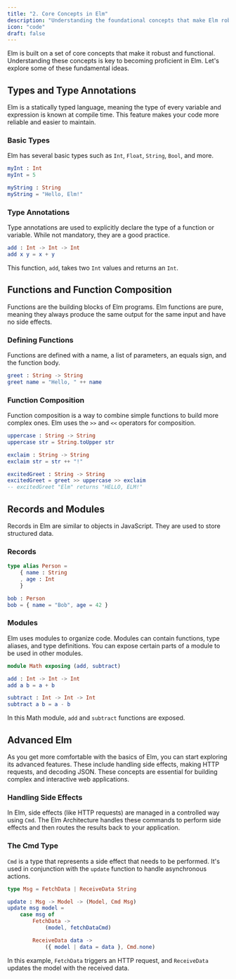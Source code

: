 ```yaml
---
title: "2. Core Concepts in Elm"
description: "Understanding the foundational concepts that make Elm robust and functional."
icon: "code"
draft: false
---
```


Elm is built on a set of core concepts that make it robust and functional. Understanding these concepts is key to becoming proficient in Elm. Let's explore some of these fundamental ideas.

## Types and Type Annotations

Elm is a statically typed language, meaning the type of every variable and expression is known at compile time. This feature makes your code more reliable and easier to maintain.

### Basic Types

Elm has several basic types such as `Int`, `Float`, `String`, `Bool`, and more.

```elm
myInt : Int
myInt = 5

myString : String
myString = "Hello, Elm!"
```

### Type Annotations

Type annotations are used to explicitly declare the type of a function or variable. While not mandatory, they are a good practice.

```elm
add : Int -> Int -> Int
add x y = x + y
```
This function, `add`, takes two `Int` values and returns an `Int`.

## Functions and Function Composition

Functions are the building blocks of Elm programs. Elm functions are pure, meaning they always produce the same output for the same input and have no side effects.

### Defining Functions

Functions are defined with a name, a list of parameters, an equals sign, and the function body.

```elm
greet : String -> String
greet name = "Hello, " ++ name
```

### Function Composition

Function composition is a way to combine simple functions to build more complex ones. Elm uses the `>>` and `<<` operators for composition.

```elm
uppercase : String -> String
uppercase str = String.toUpper str

exclaim : String -> String
exclaim str = str ++ "!"

excitedGreet : String -> String
excitedGreet = greet >> uppercase >> exclaim
-- excitedGreet "Elm" returns "HELLO, ELM!"
```

## Records and Modules

Records in Elm are similar to objects in JavaScript. They are used to store structured data.

### Records

```elm
type alias Person = 
    { name : String
    , age : Int 
    }

bob : Person
bob = { name = "Bob", age = 42 }
```

### Modules

Elm uses modules to organize code. Modules can contain functions, type aliases, and type definitions. You can expose certain parts of a module to be used in other modules.

```elm
module Math exposing (add, subtract)

add : Int -> Int -> Int
add a b = a + b

subtract : Int -> Int -> Int
subtract a b = a - b
```

In this Math module, `add` and `subtract` functions are exposed.

## Advanced Elm

As you get more comfortable with the basics of Elm, you can start exploring its advanced features. These include handling side effects, making HTTP requests, and decoding JSON. These concepts are essential for building complex and interactive web applications.

### Handling Side Effects

In Elm, side effects (like HTTP requests) are managed in a controlled way using `Cmd`. The Elm Architecture handles these commands to perform side effects and then routes the results back to your application.

### The Cmd Type

`Cmd` is a type that represents a side effect that needs to be performed. It's used in conjunction with the `update` function to handle asynchronous actions.

```elm
type Msg = FetchData | ReceiveData String

update : Msg -> Model -> (Model, Cmd Msg)
update msg model =
    case msg of
        FetchData ->
            (model, fetchDataCmd)

        ReceiveData data ->
            ({ model | data = data }, Cmd.none)
```

In this example, `FetchData` triggers an HTTP request, and `ReceiveData` updates the model with the received data.

